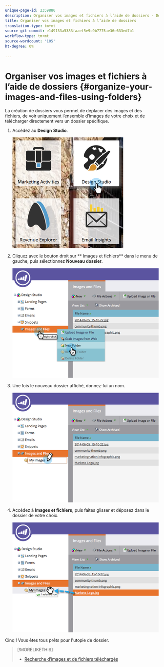 ```yaml
---
unique-page-id: 2359880
description: Organiser vos images et fichiers à l’aide de dossiers - Documents marketing - Documentation du produit
title: Organiser vos images et fichiers à l’aide de dossiers
translation-type: tm+mt
source-git-commit: e149133a5383faaef5e9c9b7775ae36e633ed7b1
workflow-type: tm+mt
source-wordcount: '105'
ht-degree: 0%

---
```



# Organiser vos images et fichiers à l’aide de dossiers {#organize-your-images-and-files-using-folders}

La création de dossiers vous permet de déplacer des images et des fichiers, de voir uniquement l’ensemble d’images de votre choix et de télécharger directement vers un dossier spécifique.

1. Accédez au **Design** **Studio**.

   ![](assets/designstudio-7.png)

1. Cliquez avec le bouton droit sur ** Images et fichiers** dans le menu de gauche, puis sélectionnez **Nouveau dossier**.

   ![](assets/image2014-9-16-11-3a25-3a45.png)

1. Une fois le nouveau dossier affiché, donnez-lui un nom.

   ![](assets/image2014-9-16-11-3a25-3a53.png)

1. Accédez à **Images et fichiers**, puis faites glisser et déposez dans le dossier de votre choix.

   ![](assets/image2014-9-16-11-3a26-3a0.png)

Cinq ! Vous êtes tous prêts pour l&#39;utopie de dossier.

>[!MORELIKETHIS]
>
>* [Recherche d’images et de fichiers téléchargés](search-uploaded-images-and-files.md)

>



